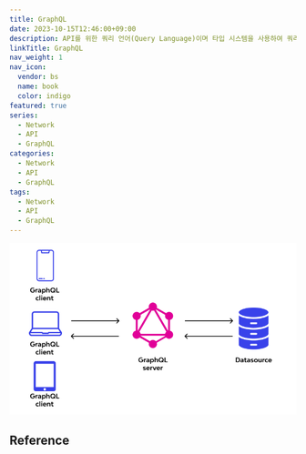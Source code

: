 ```yaml
---
title: GraphQL
date: 2023-10-15T12:46:00+09:00
description: API를 위한 쿼리 언어(Query Language)이며 타입 시스템을 사용하여 쿼리를 실행하는 서버사이드 런타임
linkTitle: GraphQL
nav_weight: 1
nav_icon:
  vendor: bs
  name: book
  color: indigo
featured: true
series:
  - Network
  - API
  - GraphQL
categories:
  - Network
  - API
  - GraphQL
tags:
  - Network
  - API
  - GraphQL
---
```


![What is GraphQL](what-is-graphql.png#center)

## Reference

